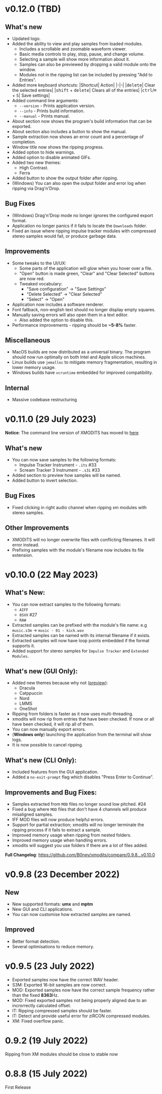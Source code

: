 # v0.12.0 (TBD)

## What's new
* Updated logo.
* Added the ability to view and play samples from loaded modules.
  * Includes a scrollable and zoomable waveform viewer.
  * Basic media controls to play, stop, pause, and change volume.
  * Selecting a sample will show more information about it.
  * Samples can also be previewed by dropping a valid module onto the window.
  * Modules not in the ripping list can be included by pressing "Add to Entries".
* Added more keyboard shortcuts:
  |Shortcut| Action|
  |-|-|
  |<kbd>delete</kbd>| Clear the selected entries|
  |<kbd>shift</kbd> + <kbd>delete</kbd>| Clears all of the entries|
  |<kbd>ctrl</kbd>/<kbd>⌘</kbd> + <kbd>S</kbd>| Save settings|
* Added command line arguments:
  * `--version` - Prints application version.
  * `--info` - Prints build information.
  * `--manual` - Prints manual.
* About section now shows the program's build information that can be exported.
* About section also includes a button to show the manual.
* Sample extraction now shows an error count and a percentage of completion.
* Window title now shows the ripping progress.
* Added option to hide warnings.
* Added option to disable animated GIFs.
* Added two new themes:
  * High Contrast.
  * Ferra
* Added button to show the output folder after ripping.
* (Windows) You can also open the output folder and error log when ripping via Drag'n'Drop.

## Bug Fixes
* (Windows) Drag'n'Drop mode no longer ignores the configured export format.
* Application no longer panics if it fails to locate the ``Downloads`` folder.
* Fixed an issue where ripping impulse tracker modules with compressed stereo samples would fail, or produce garbage data.

## Improvements
* Some tweaks to the UI/UX:
  * Some parts of the application will glow when you hover over a file.
  * "Open" button is made green, "Clear" and "Clear Selected" buttons are now red.
  * Tweaked vocabulary: 
    * "Save configuration" -> "Save Settings"
    * "Delete Selected" -> "Clear Selected"
    * "Select" -> "Open"
* Application now includes a software renderer.
* Font fallback, non-english text should no longer display empty squares.
* Manually saving errors will also open them in a text editor.
  * Also added the option to disable this.
* Performance improvements - ripping should be **~5-8%** faster.

## Miscellaneous
* MacOS builds are now distributed as a universal binary. The program should now run optimally on both Intel and Apple silicon machines.
* Linux builds use ``jemalloc`` to mitigate memory fragmentation, resulting in lower memory usage.
* Windows builds have ``vcruntime`` embedded for improved compatibility.

## Internal
* Massive codebase restructuring

# v0.11.0 (29 July 2023)

**Notice**: The command line version of XMODITS has moved to [here](https://github.com/B0ney/xmodits-cli)

## What's new
* You can now save samples to the following formats:
    *  Impulse Tracker Instrument - ``.its`` #33 
    * Scream Tracker 3 Instrument - ``.s3i`` #33 
* Added section to preview how samples will be named.
* Added button to invert selection.

## Bug Fixes
* Fixed clicking in right audio channel when ripping xm modules with stereo samples.

## Other Improvements
* XMODITS will no longer overwrite files with conflicting filenames. It will error instead.
* Prefixing samples with the module's filename now includes its file extension.

# v0.10.0 (22 May 2023)

## What's New:
* You can now extract samples to the following formats:
  * ``AIFF``
  * ``8SVX`` #27 
  * ``RAW``
* Extracted samples can be prefixed with the module's file name:
  e.g ``music.s3m`` -> ``music - 01 - kick.wav``
* Extracted samples can be named with its internal filename if it exists.
* Extracted samples will now have loop points embedded if the format supports it.
* Added support for stereo samples for ``Impulse Tracker`` and ``Extended Modules``.

## What's new (GUI Only):
* Added new themes because why not ([preview](https://github.com/B0ney/xmodits/tree/v0.10.0-rc1/screenshots)):
  * Dracula
  * Catppuccin
  * Nord
  * LMMS
  * OneShot
* Ripping from folders is faster as it now uses multi-threading.
* xmodits will now rip from entries that have been checked. If none or all have been checked, it will rip all of them.
* You can now manually export errors.
* (**Windows only**) launching the application from the terminal will show logs.
* It is now possible to cancel ripping.

## What's new (CLI Only):
* Included features from the GUI application.
* Added a ``no-exit-prompt`` flag which disables "Press Enter to Continue".

## Improvements and Bug Fixes:
* Samples extracted from ``MOD`` files no longer sound low pitched. #24
* Fixed a bug where ``MOD`` files that don't have 4 channels will produce misaligned samples.
* IFF MOD files will now produce  helpful errors.
* Support for partial extraction; xmodits will no longer terminate the ripping process if it fails to extract a sample.
* Improved memory usage when ripping from nested folders.
* Improved memory usage when handling errors.
* xmodits will suggest you use folders if there are a lot of files added.

**Full Changelog**: https://github.com/B0ney/xmodits/compare/0.9.8...v0.10.0

# v0.9.8 (23 December 2022)

## New
* New supported formats: **umx** and **mptm**
* New GUI and CLI applications.
* You can now customise how extracted samples are named.

## Improved
* Better format detection.
* Several optimisations to reduce memory.

# v0.9.5 (23 July 2022)

* Exported samples now have the correct WAV header.
* S3M: Exported 16-bit samples are now correct.
* MOD: Exported samples now have the correct sample frequency rather than the fixed **8363**Hz.
* MOD: Fixed exported samples not being properly aligned due to an incrorrectly calculated offset.
* IT: Ripping compressed samples should be faster.
* IT: Detect and provide useful error for ziRCON compressed modules. 
* XM: Fixed overflow panic. 

# 0.9.2 (19 July 2022)
Ripping from XM modules should be close to stable now

# 0.8.8 (15 July 2022)
First Release